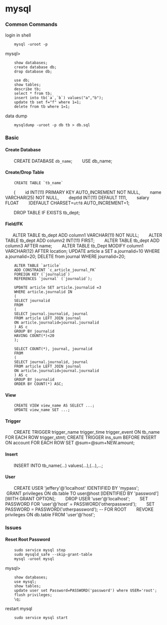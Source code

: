 # mysql

### Common Commands

login in shell

        mysql -uroot -p

mysql>

        show databases;
        create database db;
        drop database db;

        use db;
        show tables;
        describe tb;
        select * from tb;
        insert into tb(`a`,`b`) values("a","b");
        update tb set f="f" where 1=1;
        delete from tb where 1=1;

data dump

        mysqldump -uroot -p db tb > db.sql
        
        
### Basic

#### Create Database

        CREATE DATABASE `db_name`;
        USE db_name;


#### Create/Drop Table

        CREATE TABLE `tb_name`
        (
        id INT(11) PRIMARY KEY AUTO_INCREMENT NOT NULL,
        name VARCHAR(25) NOT NULL,
        deptId INT(11) DEFAULT 1111,
        salary FLOAT
        )DEFAULT CHARSET=`utf8` AUTO_INCREMENT=1;
        
        DROP TABLE IF EXISTS tb_dept;
           
           
#### Field/FK

        ALTER TABLE tb_dept ADD column1 VARCHAR(11) NOT NULL;
        ALTER TABLE tb_dept ADD column2 INT(11) FIRST;
        ALTER TABLE tb_dept ADD column3 AFTER name;
        ALTER TABLE tb_Dept MODIFY column1 VARCHAR(12) AFTER location;
        UPDATE article a SET a.journalid=10 WHERE a.journalid=20;
        DELETE from journal WHERE journalid=20;
        
        ALTER TABLE `article` 
        ADD CONSTRAINT `c_article_journal_FK` 
        FOREIGN KEY (`journalid`)  
        REFERENCES `journal` (`journalid`);
        
        UPDATE article SET article.journalid =3 
        WHERE article.journalid IN
        (
        SELECT journalid 
        FROM 
        (
        SELECT journal.journalid, journal 
        FROM article LEFT JOIN journal 
        ON article.journalid=journal.journalid
        ) AS c 
        GROUP BY journalid
        HAVING COUNT(*)<20
        );
        
        SELECT COUNT(*), journal, journalid 
        FROM
        (
        SELECT journal.journalid, journal 
        FROM article LEFT JOIN journal 
        ON article.journalid=journal.journalid
        ) AS c 
        GROUP BY journalid 
        ORDER BY COUNT(*) ASC;
        
        
#### View


        CREATE VIEW view_name AS SELECT ...;
        UPDATE view_name SET ...;
        
        
#### Trigger


        CREATE TRIGGER trigger_name trigger_time trigger_event ON tb_name FOR EACH ROW trigger_stmt;
        CREATE TRIGGER ins_sum 
        BEFORE INSERT ON account 
        FOR EACH ROW 
        SET @sum=@sum+NEW.amount;
        
        
#### Insert


        INSERT INTO tb_name(...) values(...),(...),...;
        
        
#### User 

        CREATE USER 'jeffery'@'localhost' IDENTIFIED BY 'mypass';
        GRANT privileges ON db.table TO user@host [IDENTIFIED BY 'password'] [WITH GRANT OPTION];
        DROP USER 'user'@'localhost';
        SET PASSWORD FOR 'user'@'host' = PASSWORD('otherpassword');
        SET PASSWORD = PASSWORD('otherpassword'); -- FOR ROOT
        REVOKE privileges ON db.table FROM 'user'@'host';
        

### Issues

#### Reset Root Password

        sudo service mysql stop                                         
        sudo mysqld_safe --skip-grant-table
        mysql -uroot mysql

mysql> 

        show databases;
        use mysql;
        show tables;
        update user set Password=PASSWORD('password') where USER='root';         
        flush privileges;
        \q;

restart mysql

        sudo service mysql start
        


